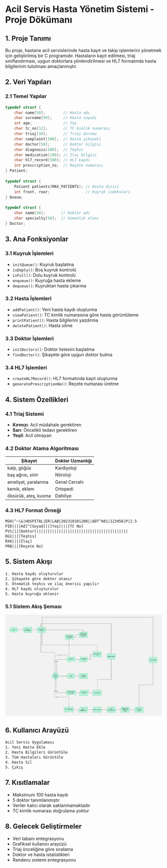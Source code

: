 # Acil Servis Hasta Yönetim Sistemi - Proje Dökümanı

## 1. Proje Tanımı

Bu proje, hastane acil servislerinde hasta kayıt ve takip işlemlerini yönetmek için geliştirilmiş bir C programıdır. Hastaların kayıt edilmesi, triaj sınıflandırması, uygun doktorlara yönlendirilmesi ve HL7 formatında hasta bilgilerinin tutulması amaçlanmıştır.

## 2. Veri Yapıları

### 2.1 Temel Yapılar

```c
typedef struct {
    char name[50];        // Hasta adı
    char surname[50];     // Hasta soyadı
    int age;              // Yaş
    char tc_no[12];       // TC kimlik numarası
    char triaj[10];       // Triaj durumu
    char complaint[100];  // Hasta şikayeti
    char doctor[50];      // Doktor bilgisi
    char diagnosis[100];  // Teşhis
    char medication[100]; // İlaç bilgisi
    char hl7_record[500]; // HL7 kaydı
    int prescription_no;  // Reçete numarası
} Patient;

typedef struct {
    Patient patients[MAX_PATIENTS]; // Hasta dizisi
    int front, rear;                // Kuyruk indeksleri
} Queue;

typedef struct {
    char name[50];       // Doktor adı
    char specialty[50];  // Uzmanlık alanı
} Doctor;
```

## 3. Ana Fonksiyonlar

### 3.1 Kuyruk İşlemleri
- `initQueue()`: Kuyruk başlatma
- `isEmpty()`: Boş kuyruk kontrolü
- `isFull()`: Dolu kuyruk kontrolü
- `enqueue()`: Kuyruğa hasta ekleme
- `dequeue()`: Kuyruktan hasta çıkarma

### 3.2 Hasta İşlemleri
- `addPatient()`: Yeni hasta kaydı oluşturma
- `viewPatient()`: TC kimlik numarasına göre hasta görüntüleme
- `printPatient()`: Hasta bilgilerini yazdırma
- `deletePatient()`: Hasta silme

### 3.3 Doktor İşlemleri
- `initDoctors()`: Doktor listesini başlatma
- `findDoctor()`: Şikayete göre uygun doktor bulma

### 3.4 HL7 İşlemleri
- `createHL7Record()`: HL7 formatında kayıt oluşturma
- `generatePrescriptionNo()`: Reçete numarası üretme

## 4. Sistem Özellikleri

### 4.1 Triaj Sistemi
- **Kırmızı**: Acil müdahale gerektiren
- **Sarı**: Öncelikli tedavi gerektiren
- **Yeşil**: Acil olmayan

### 4.2 Doktor Atama Algoritması

| Şikayet | Doktor Uzmanlığı |
|---------|------------------|
| kalp, göğüs | Kardiyoloji |
| baş ağrısı, sinir | Nöroloji |
| ameliyat, yaralanma | Genel Cerrahi |
| kemik, eklem | Ortopedi |
| öksürük, ateş, kusma | Dahiliye |

### 4.3 HL7 Format Örneği

```
MSH|^~\&|HOSPITAL|ER|LAB|202310101200||ADT^A01|123456|P|2.5
PID|||[Ad]^[Soyad]||[Yaş]|||[TC No]
PV1|||[Doktor]|||||||||||||||||||||||||||||||||||||||||
DG1|||[Teşhis]
RXA|||[İlaç]
PRB|||[Reçete No]
```

## 5. Sistem Akışı
```
1. Hasta kaydı oluşturulur
2. Şikayete göre doktor atanır
3. Otomatik teşhis ve ilaç önerisi yapılır
4. HL7 kaydı oluşturulur
5. Hasta kuyruğa eklenir
```
### 5.1 Sistem Akış Şeması
![SistemAkışŞeması](Project-Document/Flowchart.jpg)

## 6. Kullanıcı Arayüzü

```
Acil Servis Uygulaması
1. Yeni Hasta Ekle
2. Hasta Bilgileri Görüntüle
3. Tüm Hastaları Görüntüle
4. Hasta Sil
5. Çıkış
```

## 7. Kısıtlamalar

- Maksimum 100 hasta kaydı
- 5 doktor tanımlanmıştır
- Veriler kalıcı olarak saklanmamaktadır
- TC kimlik numarası doğrulama yoktur

## 8. Gelecek Geliştirmeler

- Veri tabanı entegrasyonu
- Grafiksel kullanıcı arayüzü
- Triaj önceliğine göre sıralama
- Doktor ve hasta istatistikleri
- Randevu sistemi entegrasyonu
